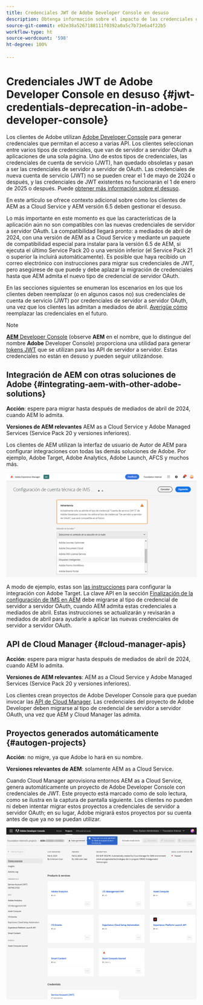 ```yaml
---
title: Credenciales JWT de Adobe Developer Console en desuso
description: Obtenga información sobre el impacto de las credenciales de JWT en desuso en Adobe Developer Console en AEM.
source-git-commit: e02e38a5267188111f0392a0a5c7b73e6a4f22b5
workflow-type: ht
source-wordcount: '598'
ht-degree: 100%

---
```



# Credenciales JWT de Adobe Developer Console en desuso {#jwt-credentials-deprecation-in-adobe-developer-console}

Los clientes de Adobe utilizan [Adobe Developer Console](https://developer.adobe.com/console) para generar credenciales que permitan el acceso a varias API. Los clientes seleccionan entre varios tipos de credenciales, que van de servidor a servidor OAuth a aplicaciones de una sola página. Uno de estos tipos de credenciales, las credenciales de cuenta de servicio (JWT), han quedado obsoletas y pasan a ser las credenciales de servidor a servidor de OAuth. Las credenciales de nueva cuenta de servicio (JWT) no se pueden crear el 1 de mayo de 2024 o después, y las credenciales de JWT existentes no funcionarán el 1 de enero de 2025 o después. Puede [obtener más información sobre el desuso](https://developer.adobe.com/developer-console/docs/guides/authentication/ServerToServerAuthentication/migration/).

En este artículo se ofrece contexto adicional sobre cómo los clientes de AEM as a Cloud Service y AEM versión 6.5 deben gestionar el desuso.

Lo más importante en este momento es que las características de la aplicación aún no son compatibles con las nuevas credenciales de servidor a servidor OAuth. La compatibilidad llegará pronto: a mediados de abril de 2024, con una versión de AEM as a Cloud Service y mediante un paquete de compatibilidad especial para instalar para la versión 6.5 de AEM, si ejecuta el último Service Pack 20 o una versión inferior (el Service Pack 21 o superior la incluirá automáticamente). Es posible que haya recibido un correo electrónico con instrucciones para migrar sus credenciales de JWT, pero asegúrese de que puede y debe aplazar la migración de credenciales hasta que AEM admita el nuevo tipo de credencial de servidor OAuth.

En las secciones siguientes se enumeran los escenarios en los que los clientes deben reemplazar (o en algunos casos no) sus credenciales de cuenta de servicio (JWT) por credenciales de servidor a servidor OAuth, una vez que los clientes las admitan a mediados de abril. [Averigüe cómo](https://developer.adobe.com/developer-console/docs/guides/authentication/ServerToServerAuthentication/migration/#migration-overview) reemplazar las credenciales en el futuro.

>[!NOTE]
>
>[**AEM** Developer Console](/help/implementing/developing/introduction/development-guidelines.md#crxde-lite-and-developer-console) (observe **AEM** en el nombre, que lo distingue del nombre **Adobe** Developer Console) proporciona una utilidad para generar [tokens JWT](/help/implementing/developing/introduction/generating-access-tokens-for-server-side-apis.md) que se utilizan para las API de servidor a servidor. Estas credenciales no están en desuso y pueden seguir utilizándose.


## Integración de AEM con otras soluciones de Adobe {#integrating-aem-with-other-adobe-solutions}

**Acción**: espere para migrar hasta después de mediados de abril de 2024, cuando AEM lo admita.

**Versiones de AEM relevantes** AEM as a Cloud Service y Adobe Managed Services (Service Pack 20 y versiones inferiores).


Los clientes de AEM utilizan la interfaz de usuario de Autor de AEM para configurar integraciones con todas las demás soluciones de Adobe. Por ejemplo, Adobe Target, Adobe Analytics, Adobe Launch, AFCS y muchos más.

![Integración de AEM con otras soluciones](/help/security/assets/jwt-deprecation.png)

A modo de ejemplo, estas son [las instrucciones](https://docs.mktossl.com/docs/experience-manager-cloud-service/content/sites/integrations/integration-adobe-target-ims.html?lang=es) para configurar la integración con Adobe Target. La clave API en la sección [Finalización de la configuración de IMS en AEM](https://docs.mktossl.com/docs/experience-manager-cloud-service/content/sites/integrations/integration-adobe-target-ims.html?lang=es#completing-the-ims-configuration-in-aem) debe migrarse al tipo de credencial de servidor a servidor OAuth, cuando AEM admita estas credenciales a mediados de abril. Estas instrucciones se actualizarán y revisarán a mediados de abril para ayudarle a aplicar las nuevas credenciales de servidor a servidor OAuth.

## API de Cloud Manager {#cloud-manager-apis}

**Acción**: espere para migrar hasta después de mediados de abril de 2024, cuando AEM lo admita.

**Versiones de AEM relevantes**: AEM as a Cloud Service y Adobe Managed Services (Service Pack 20 y versiones inferiores).

Los clientes crean proyectos de Adobe Developer Console para que puedan invocar las [API de Cloud Manager](https://developer.adobe.com/experience-cloud/cloud-manager/guides/getting-started/create-api-integration/). Las credenciales del proyecto de Adobe Developer deben migrarse al tipo de credencial de servidor a servidor OAuth, una vez que AEM y Cloud Manager las admita.

## Proyectos generados automáticamente {#autogen-projects}

**Acción**: no migre, ya que Adobe lo hará en su nombre.

**Versiones relevantes de AEM**: solamente AEM as a Cloud Service.

Cuando Cloud Manager aprovisiona entornos AEM as a Cloud Service, genera automáticamente un proyecto de Adobe Developer Console con credenciales de JWT. Este proyecto está marcado como de solo lectura, como se ilustra en la captura de pantalla siguiente. Los clientes no pueden ni deben intentar migrar estos proyectos a credenciales de servidor a servidor OAuth; en su lugar, Adobe migrará estos proyectos por su cuenta antes de que ya no se puedan utilizar.

![Proyectos generados automáticamente](/help/security/assets/jwt-deprecation-autogen-projects.png)

